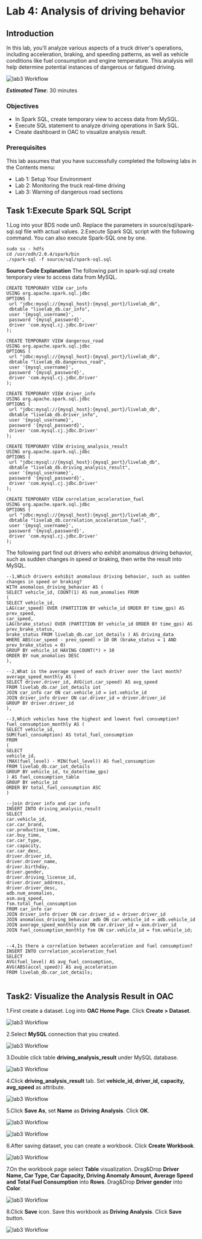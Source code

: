 # Lab 4: Analysis of driving behavior

## Introduction

In this lab, you'll analyze various aspects of a truck driver's operations, including acceleration, braking, and speeding patterns, as well as vehicle conditions like fuel consumption and engine temperature. This analysis will help determine potential instances of dangerous or fatigued driving.

![lab3 Workflow](/analytics-ai/big-data/analyze-iot-car/workshops/freetier/images/03_lab3_workflow.png)

***Estimated Time***: 30 minutes

### Objectives

- In Spark SQL, create temporary view to access data from MySQL.
- Execute SQL statement to analyze driving operations in Sark SQL. 
- Create dashboard in OAC to visualize analysis result.

### Prerequisites
This lab assumes that you have successfully completed the following labs in the Contents menu:
- Lab 1: Setup Your Environment
- Lab 2: Monitoring the truck real-time driving
- Lab 3: Warning of dangerous road sections

## Task 1:Execute Spark SQL Script
1.Log into your BDS node un0. Replace the parameters in source/sql/spark-sql.sql file with actual values.
2.Execute Spark SQL script with the following command. You can also execute Spark-SQL one by one.
   ```
   sudo su - hdfs
cd /usr/odh/2.0.4/spark/bin
./spark-sql -f source/sql/spark-sql.sql
   ```
   
**Source Code Explanation**
The following part in spark-sql.sql create temporary view to access data from MySQL.
   ```
   CREATE TEMPORARY VIEW car_info
USING org.apache.spark.sql.jdbc
OPTIONS (
    url "jdbc:mysql://{mysql_host}:{mysql_port}/livelab_db",
    dbtable "livelab_db.car_info",
    user '{mysql_username}',
    password '{mysql_password}',
    driver 'com.mysql.cj.jdbc.Driver'
);

CREATE TEMPORARY VIEW dangerous_road
USING org.apache.spark.sql.jdbc
OPTIONS (
    url "jdbc:mysql://{mysql_host}:{mysql_port}/livelab_db",
    dbtable "livelab_db.dangerous_road",
    user '{mysql_username}',
    password '{mysql_password}',
    driver 'com.mysql.cj.jdbc.Driver'
);

CREATE TEMPORARY VIEW driver_info
USING org.apache.spark.sql.jdbc
OPTIONS (
    url "jdbc:mysql://{mysql_host}:{mysql_port}/livelab_db",
    dbtable "livelab_db.driver_info",
    user '{mysql_username}',
    password '{mysql_password}',
    driver 'com.mysql.cj.jdbc.Driver'
);

CREATE TEMPORARY VIEW driving_analysis_result
USING org.apache.spark.sql.jdbc
OPTIONS (
    url "jdbc:mysql://{mysql_host}:{mysql_port}/livelab_db",
    dbtable "livelab_db.driving_analysis_result",
    user '{mysql_username}',
    password '{mysql_password}',
    driver 'com.mysql.cj.jdbc.Driver'
);

CREATE TEMPORARY VIEW correlation_acceleration_fuel
USING org.apache.spark.sql.jdbc
OPTIONS (
    url "jdbc:mysql://{mysql_host}:{mysql_port}/livelab_db",
    dbtable "livelab_db.correlation_acceleration_fuel",
    user '{mysql_username}',
    password '{mysql.password}',
    driver 'com.mysql.cj.jdbc.Driver'
);

   ```
The following part find out drivers who exhibit anomalous driving behavior, such as sudden changes in speed or braking, then write the result into MySQL.

   ```
  --1,Which drivers exhibit anomalous driving behavior, such as sudden changes in speed or braking?
WITH anomalous_driving_behavior AS (
 SELECT vehicle_id, COUNT(1) AS num_anomalies FROM 
 ( 
 SELECT vehicle_id, 
 LAG(car_speed) OVER (PARTITION BY vehicle_id ORDER BY time_gps) AS prev_speed, 
 car_speed, 
 LAG(brake_status) OVER (PARTITION BY vehicle_id ORDER BY time_gps) AS prev_brake_status, 
 brake_status FROM livelab_db.car_iot_details ) AS driving_data 
 WHERE ABS(car_speed - prev_speed) > 10 OR (brake_status = 1 AND prev_brake_status = 0) 
 GROUP BY vehicle_id HAVING COUNT(*) > 10 
 ORDER BY num_anomalies DESC
 ),

--2,What is the average speed of each driver over the last month?
average_speed_monthly AS (
 SELECT driver.driver_id, AVG(iot.car_speed) AS avg_speed 
 FROM livelab_db.car_iot_details iot 
 JOIN car_info car ON car.vehicle_id = iot.vehicle_id
 JOIN driver_info driver ON car.driver_id = driver.driver_id
 GROUP BY driver.driver_id
  ),

--3,Which vehicles have the highest and lowest fuel consumption?
fuel_consumption_monthly AS (
 SELECT vehicle_id, 
 SUM(fuel_consumption) AS total_fuel_consumption 
 FROM 
 ( 
 SELECT 
 vehicle_id, 
 (MAX(fuel_level) - MIN(fuel_level)) AS fuel_consumption 
 FROM livelab_db.car_iot_details 
 GROUP BY vehicle_id, to_date(time_gps)
 ) AS fuel_consumption_table 
 GROUP BY vehicle_id 
 ORDER BY total_fuel_consumption ASC
  )
 
--join driver info and car info
INSERT INTO driving_analysis_result
SELECT
car.vehicle_id,
car.car_brand,
car.productive_time,
car.buy_time,
car.car_type,
car.capacity,
car.car_desc,
driver.driver_id,
driver.driver_name,
driver.birthday,
driver.gender,
driver.driving_license_id,
driver.driver_address,
driver.driver_desc,
adb.num_anomalies,
asm.avg_speed,
fsm.total_fuel_consumption
FROM car_info car
JOIN driver_info driver ON car.driver_id = driver.driver_id
JOIN anomalous_driving_behavior adb ON car.vehicle_id = adb.vehicle_id
JOIN average_speed_monthly asm ON car.driver_id = asm.driver_id
JOIN fuel_consumption_monthly fsm ON car.vehicle_id = fsm.vehicle_id;


--4,Is there a correlation between acceleration and fuel consumption?
INSERT INTO correlation_acceleration_fuel
 SELECT 
 AVG(fuel_level) AS avg_fuel_consumption, 
 AVG(ABS(accel_speed)) AS avg_acceleration 
 FROM livelab_db.car_iot_details;


   ```
   
## Task2: Visualize the Analysis Result in OAC
1.First create a dataset. Log into **OAC Home Page**. Click **Create > Dataset**.

![lab3 Workflow](/analytics-ai/big-data/analyze-iot-car/workshops/freetier/images/03_lab3_1.png)

2.Select **MySQL** connection that you created.

![lab3 Workflow](/analytics-ai/big-data/analyze-iot-car/workshops/freetier/images/03_lab3_2.png)

3.Double click table **driving_analysis_result** under MySQL database.

![lab3 Workflow](/analytics-ai/big-data/analyze-iot-car/workshops/freetier/images/03_lab3_3.png)

4.Click **driving_analysis_result** tab. Set **vehicle_id, driver_id, capacity, avg_speed** as attribute.

![lab3 Workflow](/analytics-ai/big-data/analyze-iot-car/workshops/freetier/images/03_lab3_4.png)

5.Click **Save As**, set **Name** as **Driving Analysis**. Click **OK**.

![lab3 Workflow](/analytics-ai/big-data/analyze-iot-car/workshops/freetier/images/03_lab3_5.png)

![lab3 Workflow](/analytics-ai/big-data/analyze-iot-car/workshops/freetier/images/03_lab3_6.png)

6.After saving dataset, you can create a workbook. Click **Create Workbook**.

![lab3 Workflow](/analytics-ai/big-data/analyze-iot-car/workshops/freetier/images/03_lab3_7.png)

7.On the workbook page select **Table** visualization. Drag&Drop **Driver Name, Car Type, Car Capacity, Driving Anomaly Amount, Average Speed and Total Fuel Consumption** into **Rows**. Drag&Drop **Driver gender** into **Color**.

![lab3 Workflow](/analytics-ai/big-data/analyze-iot-car/workshops/freetier/images/03_lab3_8.png)

8.Click **Save** icon. Save this workbook as **Driving Analysis**. Click **Save** button.

![lab3 Workflow](/analytics-ai/big-data/analyze-iot-car/workshops/freetier/images/03_lab3_9.png)

